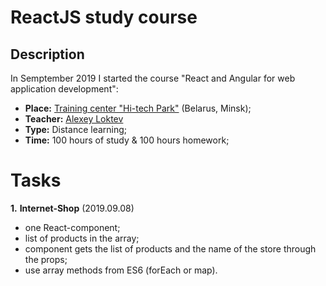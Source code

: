 # ReactJS study course

## Description
In Semptember 2019 I started the course "React and Angular for web application development":  
- **Place:** [Training center "Hi-tech Park"](https://www.it-academy.by) (Belarus, Minsk);
- **Teacher:** [Alexey Loktev](https://www.linkedin.com/in/%D0%B0%D0%BB%D0%B5%D0%BA%D1%81%D0%B5%D0%B9-%D0%BB%D0%BE%D0%BA%D1%82%D0%B5%D0%B2-00464889)
- **Type:** Distance learning;
- **Time:** 100 hours of study & 100 hours homework;

# Tasks
**1.** **Internet-Shop** (2019.09.08)
   - one React-component;
   - list of products in the array;
   - component gets the list of products and the name of the store through the props;
   - use array methods from ES6 (forEach or map).
